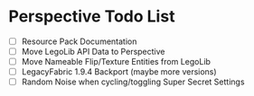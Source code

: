 # Perspective Todo List

 - [ ] Resource Pack Documentation  
 - [ ] Move LegoLib API Data to Perspective  
 - [ ] Move Nameable Flip/Texture Entities from LegoLib
 - [ ] LegacyFabric 1.9.4 Backport (maybe more versions)
 - [ ] Random Noise when cycling/toggling Super Secret Settings
